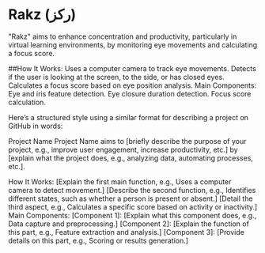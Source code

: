 # Rakz (ركز)

"Rakz" aims to enhance concentration and productivity, particularly in virtual learning environments, by monitoring eye movements and calculating a focus score.

##How It Works:
Uses a computer camera to track eye movements.
Detects if the user is looking at the screen, to the side, or has closed eyes.
Calculates a focus score based on eye position analysis.
Main Components:
Eye and iris feature detection.
Eye closure duration detection.
Focus score calculation.



Here’s a structured style using a similar format for describing a project on GitHub in words:

Project Name
Project Name aims to [briefly describe the purpose of your project, e.g., improve user engagement, increase productivity, etc.] by [explain what the project does, e.g., analyzing data, automating processes, etc.].

How It Works:
[Explain the first main function, e.g., Uses a computer camera to detect movement.]
[Describe the second function, e.g., Identifies different states, such as whether a person is present or absent.]
[Detail the third aspect, e.g., Calculates a specific score based on activity or inactivity.]
Main Components:
[Component 1]: [Explain what this component does, e.g., Data capture and preprocessing.]
[Component 2]: [Explain the function of this part, e.g., Feature extraction and analysis.]
[Component 3]: [Provide details on this part, e.g., Scoring or results generation.]
